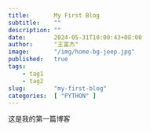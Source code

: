 ```yaml
---
title:       My First Blog
subtitle:    ""
description: ""
date:        2024-05-31T10:00:43+08:00
author:      "王富杰"
image:       "/img/home-bg-jeep.jpg"
published:   true
tags:
    - tag1
    - tag2
slug:        "my-first-blog"
categories:  [ "PYTHON" ]
---
```

这是我的第一篇博客
